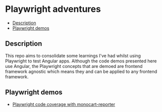 # Playwright adventures

- [Description](#description)
- [Playwright demos](#playwright-demos)

## Description

This repo aims to consolidate some learnings I've had whilst using Playwright to test Angular apps. Although the code demos presented here use Angular, the Playwright concepts that are demoed are frontend framework agnostic which means they and can be applied to any frontend framework.

## Playwright demos

- [Playwright code coverage with monocart-reporter](/demos/code-coverage-with-monocart-reporter/README.md)